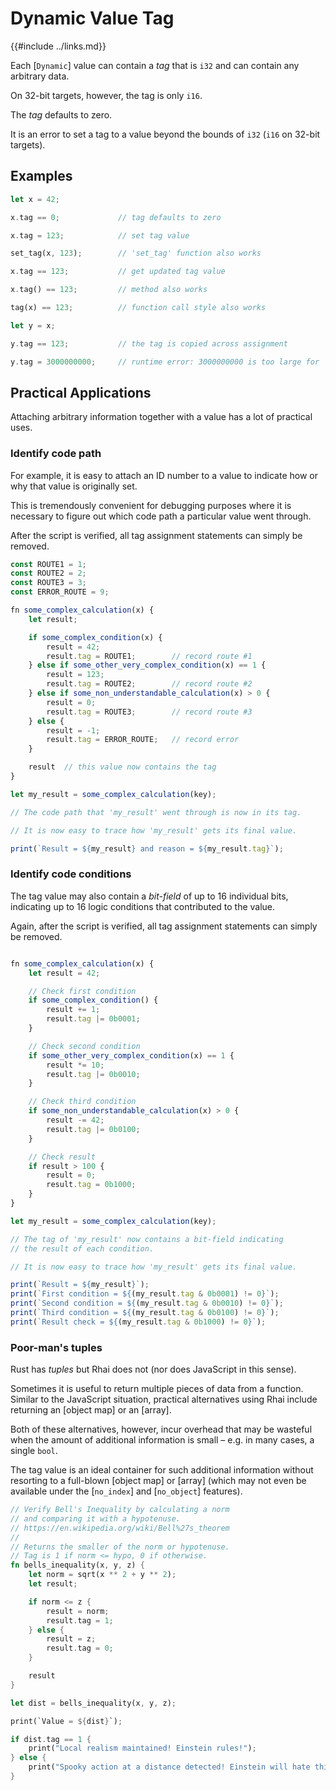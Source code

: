 Dynamic Value Tag
=================

{{#include ../links.md}}

Each [`Dynamic`] value can contain a _tag_ that is `i32` and can contain any arbitrary data.

On 32-bit targets, however, the tag is only `i16`.

The _tag_ defaults to zero.

It is an error to set a tag to a value beyond the bounds of `i32` (`i16` on 32-bit targets).


Examples
--------

```rust , no_run
let x = 42;

x.tag == 0;             // tag defaults to zero

x.tag = 123;            // set tag value

set_tag(x, 123);        // 'set_tag' function also works

x.tag == 123;           // get updated tag value

x.tag() == 123;         // method also works

tag(x) == 123;          // function call style also works

let y = x;

y.tag == 123;           // the tag is copied across assignment

y.tag = 3000000000;     // runtime error: 3000000000 is too large for 'i32'
```


Practical Applications
----------------------

Attaching arbitrary information together with a value has a lot of practical uses.

### Identify code path

For example, it is easy to attach an ID number to a value to indicate how or why that value is
originally set.

This is tremendously convenient for debugging purposes where it is necessary to figure out which
code path a particular value went through.

After the script is verified, all tag assignment statements can simply be removed.

```js
const ROUTE1 = 1;
const ROUTE2 = 2;
const ROUTE3 = 3;
const ERROR_ROUTE = 9;

fn some_complex_calculation(x) {
    let result;

    if some_complex_condition(x) {
        result = 42;
        result.tag = ROUTE1;        // record route #1
    } else if some_other_very_complex_condition(x) == 1 {
        result = 123;
        result.tag = ROUTE2;        // record route #2
    } else if some_non_understandable_calculation(x) > 0 {
        result = 0;
        result.tag = ROUTE3;        // record route #3
    } else {
        result = -1;
        result.tag = ERROR_ROUTE;   // record error
    }

    result  // this value now contains the tag
}

let my_result = some_complex_calculation(key);

// The code path that 'my_result' went through is now in its tag.

// It is now easy to trace how 'my_result' gets its final value.

print(`Result = ${my_result} and reason = ${my_result.tag}`);
```

### Identify code conditions

The tag value may also contain a _bit-field_ of up to 16 individual bits, indicating up to 16 logic
conditions that contributed to the value.

Again, after the script is verified, all tag assignment statements can simply be removed.

```js

fn some_complex_calculation(x) {
    let result = 42;

    // Check first condition
    if some_complex_condition() {
        result += 1;
        result.tag |= 0b0001;
    }

    // Check second condition
    if some_other_very_complex_condition(x) == 1 {
        result *= 10;
        result.tag |= 0b0010;
    }

    // Check third condition
    if some_non_understandable_calculation(x) > 0 {
        result -= 42;
        result.tag |= 0b0100;
    }

    // Check result
    if result > 100 {
        result = 0;
        result.tag = 0b1000;
    }
}

let my_result = some_complex_calculation(key);

// The tag of 'my_result' now contains a bit-field indicating
// the result of each condition.

// It is now easy to trace how 'my_result' gets its final value.

print(`Result = ${my_result}`);
print(`First condition = ${(my_result.tag & 0b0001) != 0}`);
print(`Second condition = ${(my_result.tag & 0b0010) != 0}`);
print(`Third condition = ${(my_result.tag & 0b0100) != 0}`);
print(`Result check = ${(my_result.tag & 0b1000) != 0}`);
```

### Poor-man's tuples

Rust has _tuples_ but Rhai does not (nor does JavaScript in this sense).

Sometimes it is useful to return multiple pieces of data from a function.
Similar to the JavaScript situation, practical alternatives using Rhai include returning an [object
map] or an [array].

Both of these alternatives, however, incur overhead that may be wasteful when the amount of
additional information is small &ndash; e.g. in many cases, a single `bool`.

The tag value is an ideal container for such additional information without resorting to a
full-blown [object map] or [array] (which may not even be available under the [`no_index`] and
[`no_object`] features).

```rust , no_run
// Verify Bell's Inequality by calculating a norm
// and comparing it with a hypotenuse.
// https://en.wikipedia.org/wiki/Bell%27s_theorem
//
// Returns the smaller of the norm or hypotenuse.
// Tag is 1 if norm <= hypo, 0 if otherwise.
fn bells_inequality(x, y, z) {
    let norm = sqrt(x ** 2 + y ** 2);
    let result;

    if norm <= z {
        result = norm;
        result.tag = 1;
    } else {
        result = z;
        result.tag = 0;
    }

    result
}

let dist = bells_inequality(x, y, z);

print(`Value = ${dist}`);

if dist.tag == 1 {
    print("Local realism maintained! Einstein rules!");
} else {
    print("Spooky action at a distance detected! Einstein will hate this...");
}
```
